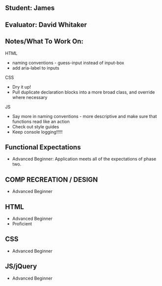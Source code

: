## Student: James
## Evaluator: David Whitaker
## Notes/What To Work On:

HTML
* naming conventions - guess-input instead of input-box
* add aria-label to inputs

CSS
* Dry it up!
* Pull duplicate declaration blocks into a more broad class, and override where necessary

JS
* Say more in naming conventions - more descriptive and make sure that functions read like an action
* Check out style guides
* Keep console logging!!!!!

## Functional Expectations

* Advanced Beginner: Application meets all of the expectations of phase two.  

## COMP RECREATION / DESIGN

* Advanced Beginner  

## HTML

* Advanced Beginner  
* Proficient  

## CSS

* Advanced Beginner  

## JS/jQuery

* Advanced Beginner  

